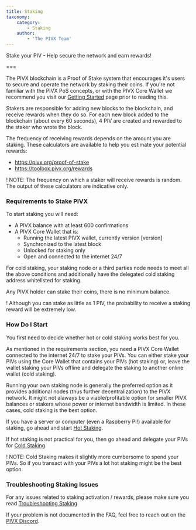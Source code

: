```yaml
---
title: Staking
taxonomy:
    category:
        - Staking
    author:
        - 'The PIVX Team'
---
```


Stake your PIV - Help secure the network and earn rewards!

===

The PIVX blockchain is a Proof of Stake system that encourages it's users to secure and operate the network by staking their coins. If you're not familiar with the PIVX PoS concepts, or with the PIVX Core Wallet we recommend you visit our [Getting Started](/getting-started) page prior to reading this. 

Stakers are responsible for adding new blocks to the blockchain, and receive rewards when they do so. For each new block added to the blockchain (about every 60 seconds), 4 PIV are created and rewarded to the staker who wrote the block.  

The frequency of receiving rewards depends on the amount you are staking. These calculators are available to help you estimate your potential rewards:

* https://pivx.org/proof-of-stake
* https://toolbox.pivx.org/rewards

! NOTE: The frequency on which a staker will receive rewards is random. The output of these calculators are indicative only. 

### Requirements to Stake PIVX

To start staking you will need:
* A PIVX balance with at least 600 confirmations
* A PIVX Core Wallet that is:
  * Running the latest PIVX wallet, currently version [version]
  * Synchronized to the latest block
  * Unlocked for staking only
  * Open and connected to the internet 24/7

For cold staking, your staking node or a third parties node needs to meet all the above conditions and additionally have the delegated cold staking address whitelisted for staking.

Any PIVX holder can stake their coins, there is no minimum balance.

! Although you can stake as little as 1 PIV, the probability to receive a staking reward will be extremely low.

### How Do I Start

You first need to decide whether hot or cold staking works best for you.

As mentioned in the requirements section, you need a PIVX Core Wallet connected to the internet 24/7 to stake your PIVs. You can either stake your PIVs using the Core Wallet that contains your PIVs (hot staking) or, leave the wallet staking your PIVs offline and delegate the staking to another online wallet (cold staking).  

Running your own staking node is generally the preferred option as it provides additional nodes (thus further decentralization) to the PIVX network.  It might not alaways be a viable/profitable option for smaller PIVX balances or stakers whose power or internet bandwidth is limited.  In these cases, cold staking is the best option.  

If you have a server or computer (even a Raspberry PI!) available for staking, go ahead and start [Hot Staking](/staking/staking-core-wallet).  

If hot staking is not practical for you, then go ahead and delegate your PIVs for [Cold Staking](/staking/cold-staking).

! NOTE: Cold Staking makes it slightly more cumbersome to spend your PIVs. So if you transact with your PIVs a lot hot staking might be the best option.

### Troubleshooting Staking Issues

For any issues related to staking activation / rewards, please make sure you read [Troubleshooting Staking](/staking/staking-faq)  

If your problem is not documented in the FAQ, feel free to reach out on the [PIVX Discord](https://discord.pivx.org).

